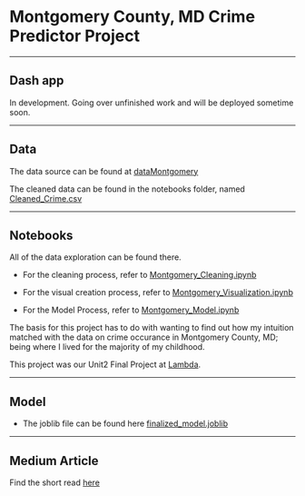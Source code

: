 # Montgomery County, MD Crime Predictor Project

---

## Dash app

In development. Going over unfinished work and will be deployed sometime soon.

---

## Data

The data source can be found at [dataMontgomery](https://data.montgomerycountymd.gov/Public-Safety/Crime/icn6-v9z3)

The cleaned data can be found in the notebooks folder, named [Cleaned_Crime.csv](notebooks/Cleaned_Crime.csv)

---

## Notebooks

All of the data exploration can be found there.

- For the cleaning process, refer to [Montgomery_Cleaning.ipynb](notebooks/Montgomery_Cleaning.ipynb)

- For the visual creation process, refer to [Montgomery_Visualization.ipynb](notebooks/Montgomery_Visualization.ipynb)

- For the Model Process, refer to [Montgomery_Model.ipynb](notebooks/Montgomery_Model.ipynb)

The basis for this project has to do with wanting to find out how my intuition matched with the data on crime occurance in Montgomery County, MD; being where I lived for the majority of my childhood.

This project was our Unit2 Final Project at [Lambda](https://lambdaschool.com/).

---

## Model

- The joblib file can be found here [finalized_model.joblib](notebooks/finalized_model.joblib)

---

## Medium Article

Find the short read [here](https://medium.com/@yonipineda1010/predicting-type-of-crime-in-montgomery-county-md-26a4b375948)
